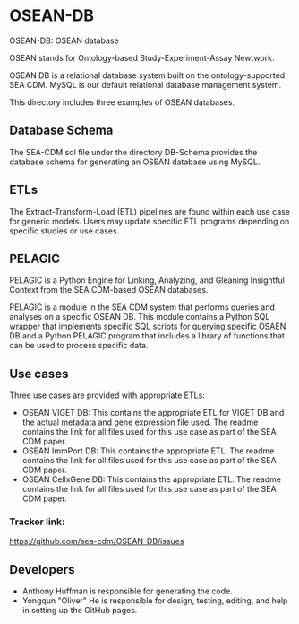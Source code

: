 # OSEAN-DB
OSEAN-DB: OSEAN database

OSEAN stands for Ontology-based Study-Experiment-Assay Newtwork. 

OSEAN DB is a relational database system built on the ontology-supported SEA CDM. MySQL is our default relational database management system. 

This directory includes three examples of OSEAN databases.

## Database Schema

The SEA-CDM.sql file under the directory DB-Schema provides the database schema for generating an OSEAN database using MySQL.

## ETLs

The Extract-Transform-Load (ETL) pipelines are found within each use case for generic models. Users may update specific ETL programs depending on specific studies or use cases. 

## PELAGIC 

PELAGIC is a Python Engine for Linking, Analyzing, and Gleaning Insightful Context from the SEA CDM-based OSEAN databases. 

PELAGIC is a module in the SEA CDM system that performs queries and analyses on a specific OSEAN DB. This module contains a Python SQL wrapper that implements specific SQL scripts for querying specific OSAEN DB and a Python PELAGIC program that includes a library of functions that can be used to process specific data. 

## Use cases  

Three use cases are provided with appropriate ETLs:
- OSEAN VIGET DB: This contains the appropriate ETL for VIGET DB and the actual metadata and gene expression file used. The readme contains the link for all files used for this use case as part of the SEA CDM paper.
- OSEAN ImmPort DB: This contains the appropriate ETL. The readme contains the link for all files used for this use case as part of the SEA CDM paper.
- OSEAN CellxGene DB: This contains the appropriate ETL. The readme contains the link for all files used for this use case as part of the SEA CDM paper.

  
### Tracker link:  
https://github.com/sea-cdm/OSEAN-DB/issues 


## Developers 

- Anthony Huffman is responsible for generating the code. 
- Yongqun "Oliver" He is responsible for design, testing, editing, and help in setting up the GitHub pages.

  
